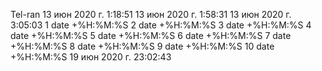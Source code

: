 Tel-ran
13 июн 2020 г.  1:18:51
13 июн 2020 г.  1:58:31
13 июн 2020 г.  3:05:03
1
date +%H:%M:%S
2
date +%H:%M:%S
3
date +%H:%M:%S
4
date +%H:%M:%S
5
date +%H:%M:%S
6
date +%H:%M:%S
7
date +%H:%M:%S
8
date +%H:%M:%S
9
date +%H:%M:%S
10
date +%H:%M:%S
19 июн 2020 г. 23:02:43

